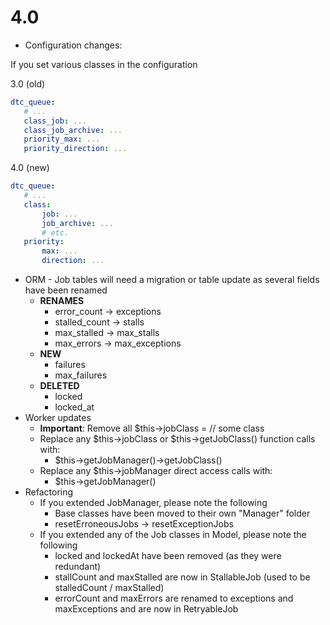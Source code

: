 # 4.0

* Configuration changes:

If you set various classes in the configuration

3.0 (old)
```yaml
dtc_queue:
   # ...
   class_job: ...
   class_job_archive: ...
   priority_max: ...
   priority_direction: ...
```

4.0 (new)
```yaml
dtc_queue:
   # ...
   class:
       job: ...
       job_archive: ...
       # etc.
   priority:
       max: ...
       direction: ...
```

* ORM - Job tables will need a migration or table update as several fields have been renamed
   * **RENAMES**
      * error_count -> exceptions
      * stalled_count -> stalls
      * max_stalled -> max_stalls
      * max_errors -> max_exceptions   
   * **NEW**
      * failures
      * max_failures
   * **DELETED**
      * locked
      * locked_at
* Worker updates
   * **Important**: Remove all $this->jobClass = // some class
   * Replace any $this->jobClass or $this->getJobClass() function calls with:
      * $this->getJobManager()->getJobClass()
   * Replace any $this->jobManager direct access calls with:
      * $this->getJobManager()
* Refactoring
   * If you extended JobManager, please note the following
      * Base classes have been moved to their own "Manager" folder
      * resetErroneousJobs -> resetExceptionJobs
   * If you extended any of the Job classes in Model, please note the following
      * locked and lockedAt have been removed (as they were redundant)
      * stallCount and maxStalled are now in StallableJob (used to be stalledCount / maxStalled)
      * errorCount and maxErrors are renamed to exceptions and maxExceptions and are now in RetryableJob